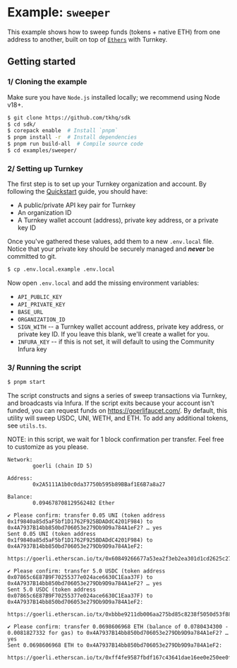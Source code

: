 # Example: `sweeper`

This example shows how to sweep funds (tokens + native ETH) from one address to another, built on top of [`Ethers`](https://docs.ethers.org/v6/api/providers/#Signer) with Turnkey.

## Getting started

### 1/ Cloning the example

Make sure you have `Node.js` installed locally; we recommend using Node v18+.

```bash
$ git clone https://github.com/tkhq/sdk
$ cd sdk/
$ corepack enable  # Install `pnpm`
$ pnpm install -r  # Install dependencies
$ pnpm run build-all  # Compile source code
$ cd examples/sweeper/
```

### 2/ Setting up Turnkey

The first step is to set up your Turnkey organization and account. By following the [Quickstart](https://docs.turnkey.com/getting-started/quickstart) guide, you should have:

- A public/private API key pair for Turnkey
- An organization ID
- A Turnkey wallet account (address), private key address, or a private key ID

Once you've gathered these values, add them to a new `.env.local` file. Notice that your private key should be securely managed and **_never_** be committed to git.

```bash
$ cp .env.local.example .env.local
```

Now open `.env.local` and add the missing environment variables:

- `API_PUBLIC_KEY`
- `API_PRIVATE_KEY`
- `BASE_URL`
- `ORGANIZATION_ID`
- `SIGN_WITH` -- a Turnkey wallet account address, private key address, or private key ID. If you leave this blank, we'll create a wallet for you.
- `INFURA_KEY` -- if this is not set, it will default to using the Community Infura key

### 3/ Running the script

```bash
$ pnpm start
```

The script constructs and signs a series of sweep transactions via Turnkey, and broadcasts via Infura. If the script exits because your account isn't funded, you can request funds on https://goerlifaucet.com/. By default, this utility will sweep USDC, UNI, WETH, and ETH. To add any additional tokens, see `utils.ts`.

NOTE: in this script, we wait for 1 block confirmation per transfer. Feel free to customize as you please.

```
Network:
        goerli (chain ID 5)

Address:
        0x2A5111A1b0c0da37750b595b89BBaf1E6B7a8a27

Balance:
        0.094678708129562482 Ether

✔ Please confirm: transfer 0.05 UNI (token address 0x1f9840a85d5aF5bf1D1762F925BDADdC4201F984) to 0x4A7937B14bb850bd706053e279Db9D9a784A1eF2? … yes
Sent 0.05 UNI (token address 0x1f9840a85d5aF5bf1D1762F925BDADdC4201F984) to 0x4A7937B14bb850bd706053e279Db9D9a784A1eF2:
        https://goerli.etherscan.io/tx/0x60849266677a53ea2f3eb2ea301d1cd2625c273e84eeec60cce6fbd4c50ab94e

✔ Please confirm: transfer 5.0 USDC (token address 0x07865c6E87B9F70255377e024ace6630C1Eaa37F) to 0x4A7937B14bb850bd706053e279Db9D9a784A1eF2? … yes
Sent 5.0 USDC (token address 0x07865c6E87B9F70255377e024ace6630C1Eaa37F) to 0x4A7937B14bb850bd706053e279Db9D9a784A1eF2:
        https://goerli.etherscan.io/tx/0xbbbe9211db006aa275bd85c8238f5050d53f884f9bbb51fa4b199d9f16259e2d

✔ Please confirm: transfer 0.0698606968 ETH (balance of 0.0780434300 - 0.0081827332 for gas) to 0x4A7937B14bb850bd706053e279Db9D9a784A1eF2? … yes
Sent 0.0698606968 ETH to 0x4A7937B14bb850bd706053e279Db9D9a784A1eF2:
        https://goerli.etherscan.io/tx/0xff4fe9587fbdf167c43641dae16ee0e250ee0fe794da94c8d8500ca5964168ba
```

